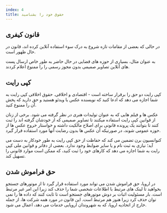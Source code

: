 ```yaml
---
index: 4
title: حقوق خود را بشناسید
---
```

## قانون کیفری

در حالی که بعضی از مقامات تازه شروع به درک سوء استفاده آنلاین کرده اند، قانون در حال ظهور است.

به عنوان مثال، بسیاری از حوزه های قضایی در حال حاضر به طور خاص ارسال پست های آنلاین تصاویر صمیمی بدون مجوز رسمی را را ممنوع اعلام کردند.

## کپی رایت

کپی رایت دو حق را برقرار ساخته است - اقتصادی و اخلاقی. حقوق اخلاقی کپی رایت به شما اجازه می دهد که ادعا کنید که نویسنده عکس یا ویدئو هستید و حق دارید که پخش آن را ممنوع کنید.

عکس ها و فیلم هایی که به عنوان تولیدات هنری در نظر گرفته می شود. برخی از زنان از قوانین کپی رایت استفاده میکنند تا تصاویر صمیمی که از خودشان گرفته اند را ثبت کنند تا بتوانند یک پرونده قانونی برای اصلاح مالکیت داشته و خواستار خروج عکس ها از حوزه عمومی شوند، در صورتیکه آن عکس ها بدون رضایت آنها مورد استفاده قرار گیرد.

کنوانسیون برن تضمین می کند که حفاظت از حق کپی رایت به طور خودکار به دست می آید؛ نیازی به ثبت نام و یا سایر ضوابط وجود ندارد. بعضی از دفاتر و قوانین ملی کپی رایت به شما اجازه می دهد که کارهای خود را ثبت کنید، که ممکن است موارد قانونی را تسهیل کند.

## حق فراموش شدن

در اروپا، حق فراموش شدن می تواند مورد استفاده قرار گیرد تا از موتورهای جستجو بخواهید تا لینک های مرتبط با اطلاعات شخصی شما را حذف کند زیرا این امر غیر مرتبط است. بار مسئولیت اثبات بر دوش موتورهای جستجو است تا ثابت کنند که داده ها را نمی توان حذف کرد زیرا هنوز هم مرتبط است. این قانون در مورد همه شرکت ها، از جمله خارج از اتحادیه اروپا، که به شهروندان اروپایی خدمات می دهد، اعمال می شود.